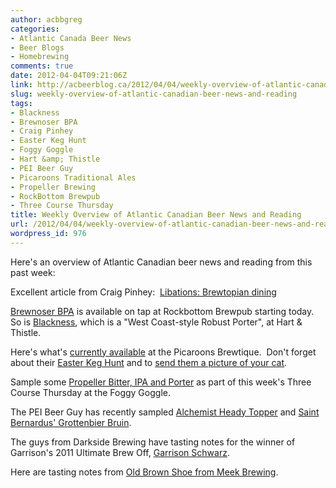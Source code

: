 ```yaml
---
author: acbbgreg
categories:
- Atlantic Canada Beer News
- Beer Blogs
- Homebrewing
comments: true
date: 2012-04-04T09:21:06Z
link: http://acbeerblog.ca/2012/04/04/weekly-overview-of-atlantic-canadian-beer-news-and-reading/
slug: weekly-overview-of-atlantic-canadian-beer-news-and-reading
tags:
- Blackness
- Brewnoser BPA
- Craig Pinhey
- Easter Keg Hunt
- Foggy Goggle
- Hart &amp; Thistle
- PEI Beer Guy
- Picaroons Traditional Ales
- Propeller Brewing
- RockBottom Brewpub
- Three Course Thursday
title: Weekly Overview of Atlantic Canadian Beer News and Reading
url: /2012/04/04/weekly-overview-of-atlantic-canadian-beer-news-and-reading/
wordpress_id: 976
---
```


Here's an overview of Atlantic Canadian beer news and reading from this past week:

Excellent article from Craig Pinhey:  [Libations: Brewtopian dining ](http://eastcoastliving.ca/2011/03/libations-brewtopian-dining/)

[Brewnoser BPA](http://rockbottombrewpub.blogspot.ca/2012/04/brewnoser-bpa-belgian-pale-ale.html?utm_source=feedburner&utm_medium=email&utm_campaign=Feed:+RockbottomBrewersBlog+%28Rockbottom+Brewers+Blog%29) is available on tap at Rockbottom Brewpub starting today.  So is [Blackness](http://hartandthistle.blogspot.ca/2012/04/blackness-robust-porter.html?utm_source=feedburner&utm_medium=email&utm_campaign=Feed:+HartAndThistleBrewersBlog+%28Hart+and+Thistle+Brewers+Blog%29), which is a "West Coast-style Robust Porter", at Hart & Thistle.

Here's what's [currently available](http://www.picaroonspub.com/profiles/blogs/brewtique-tap-listing-1) at the Picaroons Brewtique.  Don't forget about their [Easter Keg Hunt](http://www.picaroonspub.com/profiles/blogs/the-great-easter-keg-hunt) and to [send them a picture of your cat](http://www.picaroonspub.com/profiles/blogs/cat-contest).

Sample some [Propeller Bitter, IPA and Porter](http://www.drinkpropeller.ca/content/TCT) as part of this week's Three Course Thursday at the Foggy Goggle.

The PEI Beer Guy has recently sampled [Alchemist Heady Topper](http://www.peibeerguy.com/2012/04/alchemist-heady-topper.html) and [Saint Bernardus' Grottenbier Bruin](http://www.peibeerguy.com/2012/03/saint-bernardus-grottenbier-bruin.html).

The guys from Darkside Brewing have tasting notes for the winner of Garrison's 2011 Ultimate Brew Off, [Garrison Schwarz](http://darksidebrewing.blogspot.ca/2012/03/local-beer-review-garrison-schwarz.html).

Here are tasting notes from [Old Brown Shoe from Meek Brewing](http://meekbrewingco.blogspot.ca/2012/04/tastingrecipe-old-brown-shoe.html).
